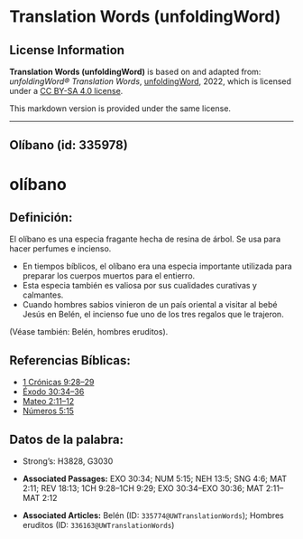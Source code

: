 # Translation Words (unfoldingWord)

## License Information

**Translation Words (unfoldingWord)** is based on and adapted from: _unfoldingWord® Translation Words_, [unfoldingWord](https://unfoldingword.org/utw), 2022, which is licensed under a [CC BY-SA 4.0 license](https://creativecommons.org/licenses/by-sa/4.0/legalcode.en).

This markdown version is provided under the same license.



--------------------------------

## Olíbano (id: 335978)

olíbano
=======

Definición:
-----------

El olíbano es una especia fragante hecha de resina de árbol. Se usa para hacer perfumes e incienso.

* En tiempos bíblicos, el olíbano era una especia importante utilizada para preparar los cuerpos muertos para el entierro.
* Esta especia también es valiosa por sus cualidades curativas y calmantes.
* Cuando hombres sabios vinieron de un país oriental a visitar al bebé Jesús en Belén, el incienso fue uno de los tres regalos que le trajeron.

(Véase también: Belén, hombres eruditos).

Referencias Bíblicas:
---------------------

* [1 Crónicas 9:28–29](https://ref.ly/1Chr9:28-1Chr9:29)
* [Éxodo 30:34–36](https://ref.ly/Exod30:34-Exod30:36)
* [Mateo 2:11–12](https://ref.ly/Matt2:11-Matt2:12)
* [Números 5:15](https://ref.ly/Num5:15)

Datos de la palabra:
--------------------

* Strong’s: H3828, G3030

* **Associated Passages:** EXO 30:34; NUM 5:15; NEH 13:5; SNG 4:6; MAT 2:11; REV 18:13; 1CH 9:28–1CH 9:29; EXO 30:34–EXO 30:36; MAT 2:11–MAT 2:12
* **Associated Articles:** Belén (ID: `335774@UWTranslationWords`); Hombres eruditos (ID: `336163@UWTranslationWords`)

